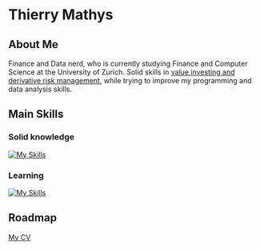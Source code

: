 # Thierry Mathys
## About Me
Finance and Data nerd, who is currently studying Finance and Computer Science at the University of Zurich. Solid skills in [value investing and derivative risk management](https://linkedin.com/in/thierry-mathys-969a0728b), while trying to improve my programming and data analysis skills.
## Main Skills
### Solid knowledge
[![My Skills](https://skillicons.dev/icons?i=py,c)](https://skillicons.dev)
### Learning
[![My Skills](https://skillicons.dev/icons?i=r,github,postgres)](https://skillicons.dev)
## Roadmap


[My CV](https://drive.google.com/file/d/1ClUPnwPqZDGyMm-4wOtIoPYpkJ_dETND/view?usp=drive_link)

